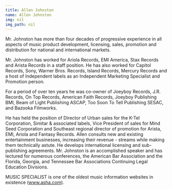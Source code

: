 ```yaml
---
title: Allen Johnston
name: Allen Johnston
img: nil
img_path: nil
---
```


Mr. Johnston has more than four decades of progressive experience in all aspects of
music product development, licensing, sales, promotion and distribution for national and
international markets.

Mr. Johnston has worked for Ariola Records, EMI America, Stax Records and Arista
Records in a staff position. He has also worked for Capitol Records, Sony, Warner Bros.
Records, Island Records, Mercury Records and a host of Independent labels as an
Independent Marketing Specialist and Promotion person.

For a period of over ten years he was co-owner of Joeyboy Records, J.R. Records, On
Top Records, American Faith Records, Joeyboy Publishing BMI, Beam of Light
Publishing ASCAP, Too Soon To Tell Publishing SESAC, and Bazooka Filmworks.

He has held the position of Director of Urban sales for the K-Tel Corporation, Simitar &amp;
associated labels, Vice President of sales for Mind Seed Corporation and Southeast
regional director of promotion for Arista, EMI, Ariola and Fantasy Records.
Allen consults new and existing entertainment businesses, increasing their revenue -
streams while making them technically astute. He develops international licensing and
sub-publishing agreements. Mr. Johnston is an accomplished speaker and has lectured
for numerous conferences, the American Bar Association and the Florida, Georgia, and
Tennessee Bar Associations Continuing Legal Education Divisions.

MUSIC SPECIALIST is one of the oldest music information websites in existence
(www.asha.com).
